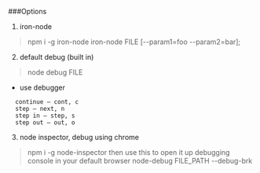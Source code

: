 ###Options

1. iron-node
> npm i -g iron-node
iron-node FILE [--param1=foo --param2=bar];


2. default debug (built in)
> node debug FILE

- use debugger
```
  continue – cont, c
  step – next, n
  step in – step, s
  step out – out, o
```



3. node inspector, debug using chrome
> npm i -g node-inspector
then use this to open it up debugging console in your default browser
> node-debug FILE_PATH --debug-brk
